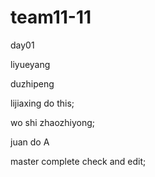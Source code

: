 # team11-11
day01


liyueyang


duzhipeng

lijiaxing do this;



wo shi zhaozhiyong;

juan do A

master complete check and edit;


